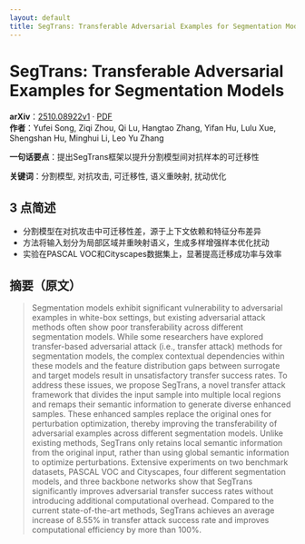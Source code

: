 ```yaml
---
layout: default
title: SegTrans: Transferable Adversarial Examples for Segmentation Models
---
```


# SegTrans: Transferable Adversarial Examples for Segmentation Models
**arXiv**：[2510.08922v1](https://arxiv.org/abs/2510.08922) · [PDF](https://arxiv.org/pdf/2510.08922.pdf)  
**作者**：Yufei Song, Ziqi Zhou, Qi Lu, Hangtao Zhang, Yifan Hu, Lulu Xue, Shengshan Hu, Minghui Li, Leo Yu Zhang  

**一句话要点**：提出SegTrans框架以提升分割模型间对抗样本的可迁移性

**关键词**：分割模型, 对抗攻击, 可迁移性, 语义重映射, 扰动优化

## 3 点简述
- 分割模型在对抗攻击中可迁移性差，源于上下文依赖和特征分布差异
- 方法将输入划分为局部区域并重映射语义，生成多样增强样本优化扰动
- 实验在PASCAL VOC和Cityscapes数据集上，显著提高迁移成功率与效率

## 摘要（原文）

> Segmentation models exhibit significant vulnerability to adversarial examples
> in white-box settings, but existing adversarial attack methods often show poor
> transferability across different segmentation models. While some researchers
> have explored transfer-based adversarial attack (i.e., transfer attack) methods
> for segmentation models, the complex contextual dependencies within these
> models and the feature distribution gaps between surrogate and target models
> result in unsatisfactory transfer success rates. To address these issues, we
> propose SegTrans, a novel transfer attack framework that divides the input
> sample into multiple local regions and remaps their semantic information to
> generate diverse enhanced samples. These enhanced samples replace the original
> ones for perturbation optimization, thereby improving the transferability of
> adversarial examples across different segmentation models. Unlike existing
> methods, SegTrans only retains local semantic information from the original
> input, rather than using global semantic information to optimize perturbations.
> Extensive experiments on two benchmark datasets, PASCAL VOC and Cityscapes,
> four different segmentation models, and three backbone networks show that
> SegTrans significantly improves adversarial transfer success rates without
> introducing additional computational overhead. Compared to the current
> state-of-the-art methods, SegTrans achieves an average increase of 8.55% in
> transfer attack success rate and improves computational efficiency by more than
> 100%.

